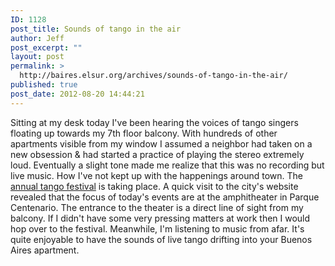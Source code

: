 ```yaml
---
ID: 1128
post_title: Sounds of tango in the air
author: Jeff
post_excerpt: ""
layout: post
permalink: >
  http://baires.elsur.org/archives/sounds-of-tango-in-the-air/
published: true
post_date: 2012-08-20 14:44:21
---
```

Sitting at my desk today I've been hearing the voices of tango singers floating up towards my 7th floor balcony. With hundreds of other apartments visible from my window I assumed a neighbor had taken on a new obsession & had started a practice of playing the stereo extremely loud. Eventually a slight tone made me realize that this was no recording but live music. How I've not kept up with the happenings around town. The <a href="http://www.tangobuenosaires.gob.ar/festivalymundial12/web/es/index.html">annual tango festival</a> is taking place. A quick visit to the city's website revealed that the focus of today's events are at the amphitheater in Parque Centenario. The entrance to the theater is a direct line of sight from my balcony. If I didn't have some very pressing matters at work then I would hop over to the festival. Meanwhile, I'm listening to music from afar. It's quite enjoyable to have the sounds of live tango drifting into your Buenos Aires apartment.